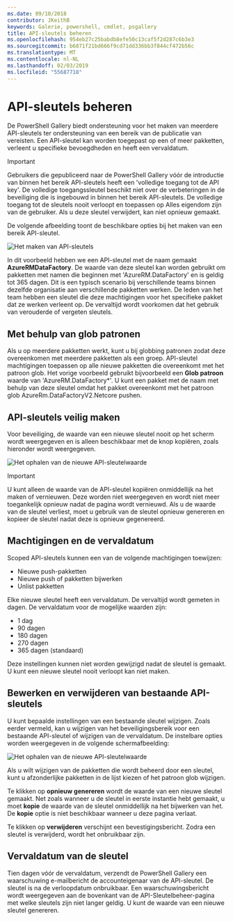 ```yaml
---
ms.date: 09/10/2018
contributor: JKeithB
keywords: Galerie, powershell, cmdlet, psgallery
title: API-sleutels beheren
ms.openlocfilehash: 954eb27c25babdb8efe50c13caf5f2d287c6b3e3
ms.sourcegitcommit: b6871f21bd666f9cd71dd336bb3f844cf472b56c
ms.translationtype: MT
ms.contentlocale: nl-NL
ms.lasthandoff: 02/03/2019
ms.locfileid: "55687718"
---
```

# <a name="managing-api-keys"></a>API-sleutels beheren

De PowerShell Gallery biedt ondersteuning voor het maken van meerdere API-sleutels ter ondersteuning van een bereik van de publicatie van vereisten. Een API-sleutel kan worden toegepast op een of meer pakketten, verleent u specifieke bevoegdheden en heeft een vervaldatum.

> [!IMPORTANT]
> Gebruikers die gepubliceerd naar de PowerShell Gallery vóór de introductie van binnen het bereik API-sleutels heeft een 'volledige toegang tot de API key'. De volledige toegangssleutel beschikt niet over de verbeteringen in de beveiliging die is ingebouwd in binnen het bereik API-sleutels. De volledige toegang tot de sleutels nooit verloopt en toepassen op Alles eigendom zijn van de gebruiker. Als u deze sleutel verwijdert, kan niet opnieuw gemaakt.

De volgende afbeelding toont de beschikbare opties bij het maken van een bereik API-sleutel.

![Het maken van API-sleutels](../../Images/PSGallery_KeyScoped.png)

In dit voorbeeld hebben we een API-sleutel met de naam gemaakt **AzureRMDataFactory**. De waarde van deze sleutel kan worden gebruikt om pakketten met namen die beginnen met 'AzureRM.DataFactory' en is geldig tot 365 dagen. Dit is een typisch scenario bij verschillende teams binnen dezelfde organisatie aan verschillende pakketten werken. De leden van het team hebben een sleutel die deze machtigingen voor het specifieke pakket dat ze werken verleent op.
De vervaltijd wordt voorkomen dat het gebruik van verouderde of vergeten sleutels.

## <a name="using-glob-patterns"></a>Met behulp van glob patronen

Als u op meerdere pakketten werkt, kunt u bij globbing patronen zodat deze overeenkomen met meerdere pakketten als een groep. API-sleutel machtigingen toepassen op alle nieuwe pakketten die overeenkomt met het patroon glob. Het vorige voorbeeld gebruikt bijvoorbeeld een **Glob patroon** waarde van 'AzureRM.DataFactory*'. U kunt een pakket met de naam met behulp van deze sleutel omdat het pakket overeenkomt met het patroon glob AzureRm.DataFactoryV2.Netcore pushen.

## <a name="create-api-keys-securely"></a>API-sleutels veilig maken

Voor beveiliging, de waarde van een nieuwe sleutel nooit op het scherm wordt weergegeven en is alleen beschikbaar met de knop kopiëren, zoals hieronder wordt weergegeven.

![Het ophalen van de nieuwe API-sleutelwaarde](../../Images/PSGallery_CopyCreatedKey.png)

> [!IMPORTANT]
> U kunt alleen de waarde van de API-sleutel kopiëren onmiddellijk na het maken of vernieuwen. Deze worden niet weergegeven en wordt niet meer toegankelijk opnieuw nadat de pagina wordt vernieuwd. Als u de waarde van de sleutel verliest, moet u gebruik van de sleutel opnieuw genereren en kopieer de sleutel nadat deze is opnieuw gegenereerd.

## <a name="key-permissions-and-expiration"></a>Machtigingen en de vervaldatum

Scoped API-sleutels kunnen een van de volgende machtigingen toewijzen:

- Nieuwe push-pakketten
- Nieuwe push of pakketten bijwerken
- Unlist pakketten

Elke nieuwe sleutel heeft een vervaldatum. De vervaltijd wordt gemeten in dagen. De vervaldatum voor de mogelijke waarden zijn:

- 1 dag
- 90 dagen
- 180 dagen
- 270 dagen
- 365 dagen (standaard)

Deze instellingen kunnen niet worden gewijzigd nadat de sleutel is gemaakt. U kunt een nieuwe sleutel nooit verloopt kan niet maken.

## <a name="editing-and-deleting-existing-api-keys"></a>Bewerken en verwijderen van bestaande API-sleutels

U kunt bepaalde instellingen van een bestaande sleutel wijzigen. Zoals eerder vermeld, kan u wijzigen van het beveiligingsbereik voor een bestaande API-sleutel of wijzigen van de vervaldatum. De instelbare opties worden weergegeven in de volgende schermafbeelding:

![Het ophalen van de nieuwe API-sleutelwaarde](../../Images/PSGallery_EditAPIKey.png)

Als u wilt wijzigen van de pakketten die wordt beheerd door een sleutel, kunt u afzonderlijke pakketten in de lijst kiezen of het patroon glob wijzigen.

Te klikken op **opnieuw genereren** wordt de waarde van een nieuwe sleutel gemaakt. Net zoals wanneer u de sleutel in eerste instantie hebt gemaakt, u moet **kopie** de waarde van de sleutel onmiddellijk na het bijwerken van het. De **kopie** optie is niet beschikbaar wanneer u deze pagina verlaat.

Te klikken op **verwijderen** verschijnt een bevestigingsbericht. Zodra een sleutel is verwijderd, wordt het onbruikbaar zijn.

## <a name="key-expiration"></a>Vervaldatum van de sleutel

Tien dagen vóór de vervaldatum, verzendt de PowerShell Gallery een waarschuwing e-mailbericht de accounteigenaar van de API-sleutel. De sleutel is na de verloopdatum onbruikbaar. Een waarschuwingsbericht wordt weergegeven aan de bovenkant van de API-Sleutelbeheer-pagina met welke sleutels zijn niet langer geldig. U kunt de waarde van een nieuwe sleutel genereren.
